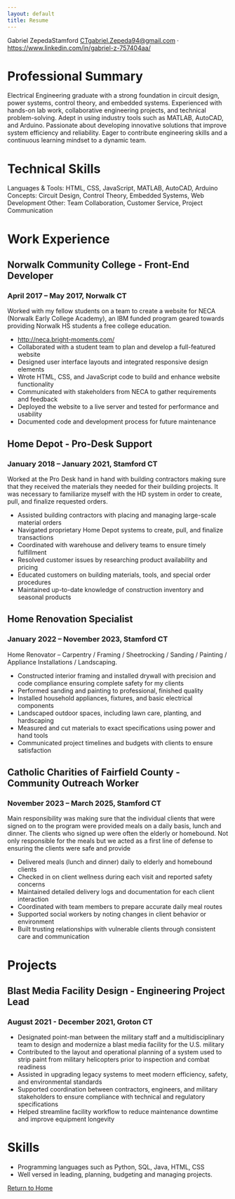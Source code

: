 ```yaml
---
layout: default
title: Resume
---
```


Gabriel ZepedaStamford CTgabriel.Zepeda94@gmail.com · https://www.linkedin.com/in/gabriel-z-757404aa/

# Professional Summary

Electrical Engineering graduate with a strong foundation in circuit design, power systems, control theory, and embedded systems. Experienced with hands-on lab work, collaborative engineering projects, and technical problem-solving. Adept in using industry tools such as MATLAB, AutoCAD, and Arduino. Passionate about developing innovative solutions that improve system efficiency and reliability. Eager to contribute engineering skills and a continuous learning mindset to a dynamic team.

# Technical Skills

Languages & Tools: HTML, CSS, JavaScript, MATLAB, AutoCAD, Arduino
Concepts: Circuit Design, Control Theory, Embedded Systems, Web Development
Other: Team Collaboration, Customer Service, Project Communication

# Work Experience

## Norwalk Community College - Front-End Developer
### April 2017 – May 2017, Norwalk CT

Worked with my fellow students on a team to create a website for NECA (Norwalk Early College
Academy), an IBM funded program geared towards providing Norwalk HS students a free college
education.

- http://neca.bright-moments.com/ 
- Collaborated with a student team to plan and develop a full-featured website
- Designed user interface layouts and integrated responsive design elements
- Wrote HTML, CSS, and JavaScript code to build and enhance website functionality
- Communicated with stakeholders from NECA to gather requirements and feedback
- Deployed the website to a live server and tested for performance and usability
- Documented code and development process for future maintenance

## Home Depot - Pro-Desk Support
### January 2018 – January 2021, Stamford CT

Worked at the Pro Desk hand in hand with building contractors making sure that they received
the materials they needed for their building projects. It was necessary to familiarize myself with
the HD system in order to create, pull, and finalize requested orders.

- Assisted building contractors with placing and managing large-scale material orders
- Navigated proprietary Home Depot systems to create, pull, and finalize transactions
- Coordinated with warehouse and delivery teams to ensure timely fulfillment
- Resolved customer issues by researching product availability and pricing
- Educated customers on building materials, tools, and special order procedures
- Maintained up-to-date knowledge of construction inventory and seasonal products

## Home Renovation Specialist
### January 2022 – November 2023, Stamford CT

Home Renovator – Carpentry / Framing / Sheetrocking / Sanding / Painting / Appliance
Installations / Landscaping.

- Constructed interior framing and installed drywall with precision and code compliance ensuring complete safety for my clients
- Performed sanding and painting to professional, finished quality
- Installed household appliances, fixtures, and basic electrical components
- Landscaped outdoor spaces, including lawn care, planting, and hardscaping
- Measured and cut materials to exact specifications using power and hand tools
- Communicated project timelines and budgets with clients to ensure satisfaction

## Catholic Charities of Fairfield County - Community Outreach Worker
### November 2023 – March 2025, Stamford CT

Main responsibility was making sure that the individual clients that were signed on to the program were provided meals on a daily basis, lunch and dinner. The clients who signed up were often the elderly or homebound. Not only responsible for the meals but we acted as a first line of defense to ensuring the clients were safe and provide 

- Delivered meals (lunch and dinner) daily to elderly and homebound clients
- Checked in on client wellness during each visit and reported safety concerns
- Maintained detailed delivery logs and documentation for each client interaction
- Coordinated with team members to prepare accurate daily meal routes
- Supported social workers by noting changes in client behavior or environment
- Built trusting relationships with vulnerable clients through consistent care and communication

# Projects

## Blast Media Facility Design - Engineering Project Lead 
### August 2021 - December 2021, Groton CT 

- Designated point-man between the military staff and a multidisciplinary team to design and modernize a blast media facility for the U.S. military
- Contributed to the layout and operational planning of a system used to strip paint from military helicopters prior to inspection and combat readiness
- Assisted in upgrading legacy systems to meet modern efficiency, safety, and environmental standards
- Supported coordination between contractors, engineers, and military stakeholders to ensure compliance with technical and regulatory specifications
- Helped streamline facility workflow to reduce maintenance downtime and improve equipment longevity


# Skills

- Programming languages such as Python, SQL, Java, HTML, CSS
- Well versed in leading, planning, budgeting and managing projects.

[Return to Home](./index.md)